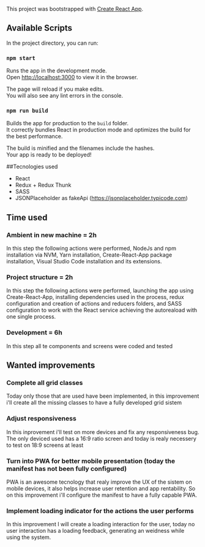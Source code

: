 This project was bootstrapped with [Create React App](https://github.com/facebook/create-react-app).

## Available Scripts

In the project directory, you can run:

### `npm start`

Runs the app in the development mode.<br>
Open [http://localhost:3000](http://localhost:3000) to view it in the browser.

The page will reload if you make edits.<br>
You will also see any lint errors in the console.

### `npm run build`

Builds the app for production to the `build` folder.<br>
It correctly bundles React in production mode and optimizes the build for the best performance.

The build is minified and the filenames include the hashes.<br>
Your app is ready to be deployed!

##Tecnologies used

- React
- Redux + Redux Thunk
- SASS
- JSONPlaceholder as fakeApi (https://jsonplaceholder.typicode.com)

## Time used

### Ambient in new machine = 2h

In this step the following actions were performed, NodeJs and npm installation via NVM, Yarn installation, Create-React-App package installation, Visual Studio Code installation and its extensions.

### Project structure = 2h

In this step the following actions were performed,
launching the app using Create-React-App, installing dependencies used in the process, redux configuration and creation of actions and reducers folders, and SASS configuration to work with the React service achieving the autoreaload with one single process.

### Development = 6h

In this step all te components and screens were coded and tested

## Wanted improvements

### Complete all grid classes

Today only those that are used have been implemented, in this improvement i'll create all the missing classes to have a fully developed grid sistem

### Adjust responsiveness

In this inprovement i'll test on more devices and fix any responsiveness bug. The only deviced used has a 16:9 ratio screen and today is realy necessery to test on 18:9 screens at least

### Turn into PWA for better mobile presentation (today the manifest has not been fully configured)

PWA is an awesome tecnology that realy improve the UX of the sistem on mobile devices, it also helps increase user retention and app rentability. So on this improvement i'll configure the manifest to have a fully capable PWA.

### Implement loading indicator for the actions the user performs

In this improvement I will create a loading interaction for the user, today no user interaction has a loading feedback, generating an weidness while using the system.
